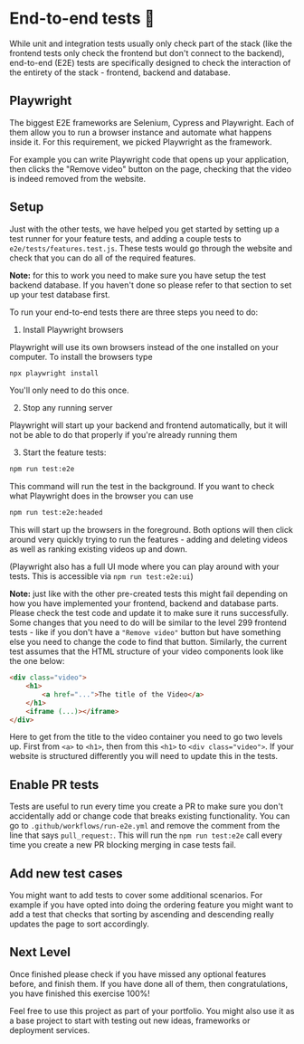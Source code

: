 # End-to-end tests 🧪

While unit and integration tests usually only check part of the stack (like the frontend tests only check the frontend but don't connect to the backend), end-to-end (E2E) tests are specifically designed to check the interaction of the entirety of the stack - frontend, backend and database.

## Playwright

The biggest E2E frameworks are Selenium, Cypress and Playwright. Each of them allow you to run a browser instance and automate what happens inside it. For this requirement, we picked Playwright as the framework.

For example you can write Playwright code that opens up your application, then clicks the "Remove video" button on the page, checking that the video is indeed removed from the website.

## Setup

Just with the other tests, we have helped you get started by setting up a test runner for your feature tests, and adding a couple tests to `e2e/tests/features.test.js`. These tests would go through the website and check that you can do all of the required features.

**Note:** for this to work you need to make sure you have setup the test backend database. If you haven't done so please refer to that section to set up your test database first.

To run your end-to-end tests there are three steps you need to do:

1. Install Playwright browsers

Playwright will use its own browsers instead of the one installed on your computer. To install the browsers type

```sh
npx playwright install
```

You'll only need to do this once.

2. Stop any running server

Playwright will start up your backend and frontend automatically, but it will not be able to do that properly if you're already running them

3. Start the feature tests:

```sh
npm run test:e2e
```

This command will run the test in the background. If you want to check what Playwright does in the browser you can use

```sh
npm run test:e2e:headed
```

This will start up the browsers in the foreground. Both options will then click around very quickly trying to run the features - adding and deleting videos as well as ranking existing videos up and down.

(Playwright also has a full UI mode where you can play around with your tests. This is accessible via `npm run test:e2e:ui`)

**Note:** just like with the other pre-created tests this might fail depending on how you have implemented your frontend, backend and database parts. Please check the test code and update it to make sure it runs successfully. Some changes that you need to do will be similar to the level 299 frontend tests - like if you don't have a `"Remove video"` button but have something else you need to change the code to find that button. Similarly, the current test assumes that the HTML structure of your video components look like the one below:

```html
<div class="video">
	<h1>
		<a href="...">The title of the Video</a>
	</h1>
	<iframe (...)></iframe>
</div>
```

Here to get from the title to the video container you need to go two levels up. First from `<a>` to `<h1>`, then from this `<h1>` to `<div class="video">`. If your website is structured differently you will need to update this in the tests.

## Enable PR tests

Tests are useful to run every time you create a PR to make sure you don't accidentally add or change code that breaks existing functionality. You can go to `.github/workflows/run-e2e.yml` and remove the comment from the line that says `pull_request:`. This will run the `npm run test:e2e` call every time you create a new PR blocking merging in case tests fail.

## Add new test cases

You might want to add tests to cover some additional scenarios. For example if you have opted into doing the ordering feature you might want to add a test that checks that sorting by ascending and descending really updates the page to sort accordingly.

## Next Level

Once finished please check if you have missed any optional features before, and finish them. If you have done all of them, then congratulations, you have finished this exercise 100%!

Feel free to use this project as part of your portfolio. You might also use it as a base project to start with testing out new ideas, frameworks or deployment services.
